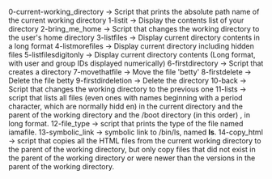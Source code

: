 0-current-working_directory	-> Script that prints the absolute path name of the current working directory
1-listit	-> Display the contents list of your directory
2-bring_me_home	-> Script that changes the working directory to the user's home directory
3-listfiles	-> Display current directory contents in a long format
4-listmorefiles	-> Display current directory including hidden files
5-listfilesdigitonly	-> Display current directory contents (Long format, with user and group IDs displayed numerically)
6-firstdirectory	-> Script that creates a directory
7-movethatfile		-> Move the file 'betty'
8-firstdelete		-> Delete the file betty
9-firstdirdeletion	-> Delete the directory
10-back			-> Script that changes the working directory to the previous one
11-lists		-> script that lists all files (even ones with names beginning with a period character, which are normally hidd				  en) in the current directory and the parent of the working directory and the /boot directory (in this order)				 , in long format.
12-file_type		-> script that prints the type of the file named iamafile.
13-symbolic_link	-> symbolic link to /bin/ls, named __ls__. 
14-copy_html		-> script that copies all the HTML files from the current working directory to the parent of the working 
			   directory, but only copy files that did not exist in the parent of the working directory or were newer than 				  the versions in the parent of the working directory.
